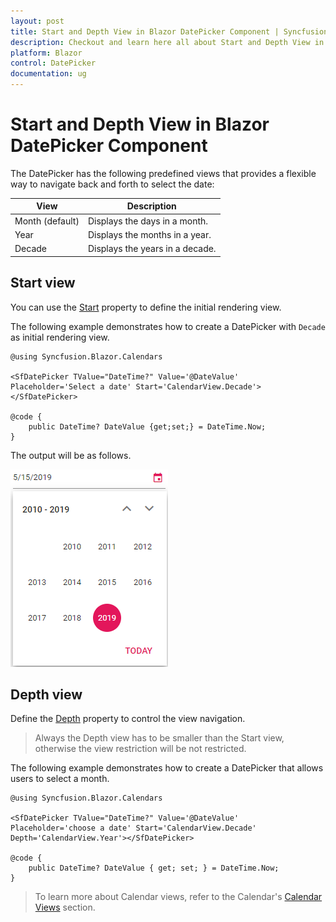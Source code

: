 ```yaml
---
layout: post
title: Start and Depth View in Blazor DatePicker Component | Syncfusion
description: Checkout and learn here all about Start and Depth View in Syncfusion Blazor DatePicker component and more.
platform: Blazor
control: DatePicker
documentation: ug
---
```


# Start and Depth View in Blazor DatePicker Component

The DatePicker has the following predefined views
that provides a flexible way to navigate back and forth to select the date:

| **View** | **Description** |
| --- | --- |
| Month (default) | Displays the days in a month. |
| Year | Displays the months in a year. |
| Decade | Displays the years in a decade. |

## Start view

You can use the [Start](https://help.syncfusion.com/cr/blazor/Syncfusion.Blazor.Calendars.CalendarBase-1.html#Syncfusion_Blazor_Calendars_CalendarBase_1_Start) property to define the initial rendering view.

The following example demonstrates how to create a DatePicker with `Decade` as initial rendering view.

```cshtml
@using Syncfusion.Blazor.Calendars

<SfDatePicker TValue="DateTime?" Value='@DateValue' Placeholder='Select a date' Start='CalendarView.Decade'></SfDatePicker>

@code {
    public DateTime? DateValue {get;set;} = DateTime.Now;
}
```

The output will be as follows.

![datepicker](./images/view.png)

## Depth view

Define the [Depth](https://help.syncfusion.com/cr/blazor/Syncfusion.Blazor.Calendars.CalendarBase-1.html#Syncfusion_Blazor_Calendars_CalendarBase_1_Depth) property to control the view navigation.

> Always the Depth view has to be smaller than the Start view, otherwise the view restriction
will be not restricted.

The following example demonstrates how to create a DatePicker that allows users to select a month.

```cshtml
@using Syncfusion.Blazor.Calendars

<SfDatePicker TValue="DateTime?" Value='@DateValue' Placeholder='choose a date' Start='CalendarView.Decade' Depth='CalendarView.Year'></SfDatePicker>

@code {
    public DateTime? DateValue { get; set; } = DateTime.Now;
}
```

> To learn more about Calendar views, refer to the Calendar's
[Calendar Views](../calendar/calendar-views/)
section.